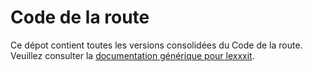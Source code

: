 # Code de la route

Ce dépot contient toutes les versions consolidées du Code de la route. Veuillez consulter la [documentation générique pour lexxxit](https://github.com/lexxxit/documentation).
